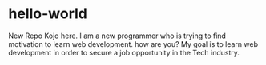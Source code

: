 # hello-world
New Repo
Kojo here. I am a new programmer who is trying to find motivation to learn web development. how are you? 
My goal is to learn web development in order to secure a job opportunity in the Tech industry. 

